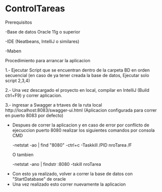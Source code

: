 # ControlTareas

Prerequisitos

-Base de datos Oracle 11g o superior

-IDE (Neatbeans, IntelliJ o similares)

-Maben

Procedimiento para arrancar la aplicacion

1.- Ejecutar Script que se encuentran dentro de la carpeta BD en orden secuencial (en caso de ya tener creada la base de datos, Ejecutar solo script 2,3,4)

2.- Una vez descargado el proyecto en local, compilar en IntelliJ (Build ctrl+F9) y correr aplicacion.

3.- ingresar a Swagger a trtaves de la ruta local http://localhost:8083/swagger-ui.html (Aplicacion configurada para correr en puerto 8083 por defecto)

* Despues de correr la aplicacion y en caso de error por conflicto de ejecuccion  puerto 8080 realizar los siguientes comandos por consola CMD 

	-netstat -ao | find "8080"
	-ctrl+c
	-Taskkill /PID  nroTarea /F
	
	O tambien
	
	-netstat -ano | findstr :8080
	-tskill nroTarea

- Con esto ya realizado, volver a correr la base de datos con "StartDatabase" de oracle
- Una vez realizado esto correr nuevamente la aplicacion
